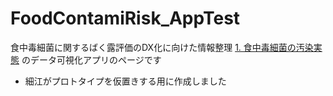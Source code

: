 # FoodContamiRisk_AppTest

食中毒細菌に関するばく露評価のDX化に向けた情報整理 [1. 食中毒細菌の汚染実態](https://github.com/kento-koyama/food_micro_data_risk) のデータ可視化アプリのページです
- 細江がプロトタイプを仮置きする用に作成しました

